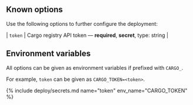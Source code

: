## Known options

Use the following options to further configure the deployment:

| `token` | Cargo registry API token &mdash; **required**, **secret**, type: string |

## Environment variables

All options can be given as environment variables if prefixed with `CARGO_`.

For example, `token` can be given as `CARGO_TOKEN=<token>`.

{% include deploy/secrets.md name="token" env_name="CARGO_TOKEN" %}